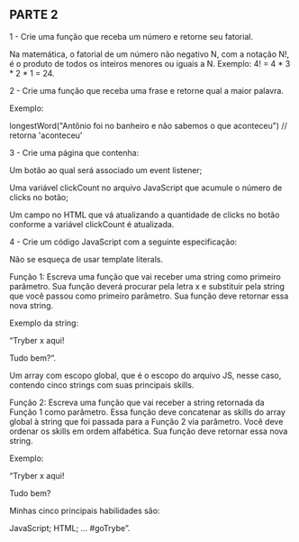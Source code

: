 PARTE 2
-------

1 - Crie uma função que receba um número e retorne seu fatorial.

Na matemática, o fatorial de um número não negativo N, com a notação N!, é o produto de todos os inteiros menores ou iguais a N. Exemplo: 4! = 4 * 3 * 2 * 1 = 24.

2 - Crie uma função que receba uma frase e retorne qual a maior palavra.

Exemplo:

longestWord("Antônio foi no banheiro e não sabemos o que aconteceu") // retorna 'aconteceu'

3 - Crie uma página que contenha:

Um botão ao qual será associado um event listener;

Uma variável clickCount no arquivo JavaScript que acumule o número de clicks no botão;

Um campo no HTML que vá atualizando a quantidade de clicks no botão conforme a variável clickCount é atualizada.

4 - Crie um código JavaScript com a seguinte especificação:

Não se esqueça de usar template literals.

Função 1: Escreva uma função que vai receber uma string como primeiro parâmetro. Sua função deverá procurar pela letra x e substituir pela string que você passou como primeiro parâmetro. Sua função deve retornar essa nova string.

Exemplo da string:

“Tryber x aqui!

Tudo bem?“.

Um array com escopo global, que é o escopo do arquivo JS, nesse caso, contendo cinco strings com suas principais skills.

Função 2: Escreva uma função que vai receber a string retornada da Função 1 como parâmetro. Essa função deve concatenar as skills do array global à string que foi passada para a Função 2 via parâmetro. Você deve ordenar os skills em ordem alfabética. Sua função deve retornar essa nova string.

Exemplo:

“Tryber x aqui!

Tudo bem?

Minhas cinco principais habilidades são:

JavaScript;
HTML; …
#goTrybe”.
